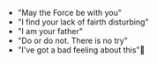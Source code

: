 * "May the Force be with you"
* "I find your lack of fairth disturbing"
* "I am your father"
* "Do or do not. There is no try"
* "I've got a bad feeling about this"
